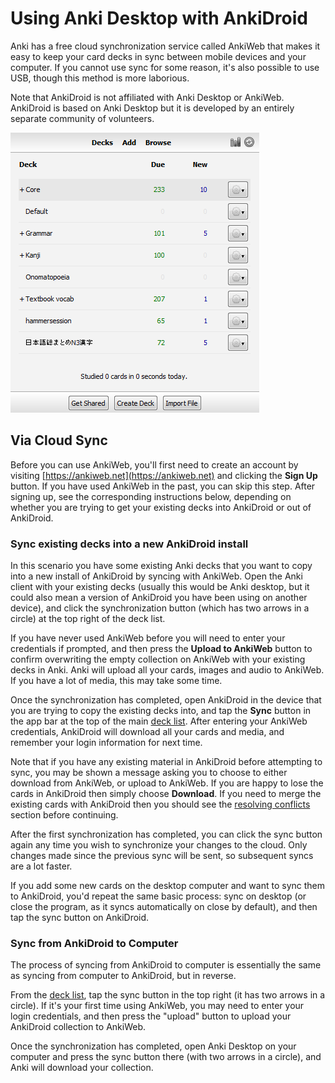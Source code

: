 # Using Anki Desktop with AnkiDroid

<!-- toc -->

Anki has a free cloud synchronization service called AnkiWeb that makes it easy to keep your card decks in sync between mobile devices and your computer. If you cannot use sync for some reason, it's also possible to use USB, though this method is more laborious.

Note that AnkiDroid is not affiliated with Anki Desktop or AnkiWeb. AnkiDroid is based on Anki Desktop but it is developed by an entirely separate community of volunteers.

![AnkiDesktop.png](img/AnkiDesktop.png)

## Via Cloud Sync
Before you can use AnkiWeb, you'll first need to create an account by visiting [https://ankiweb.net](https://ankiweb.net) and clicking the **Sign Up** button. If you have used AnkiWeb in the past, you can skip this step. After signing up, see the corresponding instructions below, depending on whether you are trying to get your existing decks into AnkiDroid or out of AnkiDroid.

### Sync existing decks into a new AnkiDroid install
In this scenario you have some existing Anki decks that you want to copy into a new install of AnkiDroid by syncing with AnkiWeb. Open the Anki client with your existing decks (usually this would be Anki desktop, but it could also mean a version of AnkiDroid you have been using on another device), and click the synchronization button (which has two arrows in a circle) at the top right of the deck list.

If you have never used AnkiWeb before you will need to enter your credentials if prompted, and then press the **Upload to AnkiWeb** button to confirm overwriting the empty collection on AnkiWeb with your existing decks in Anki. Anki will upload all your cards, images and audio to AnkiWeb. If you have a lot of media, this may take some time.

Once the synchronization has completed, open AnkiDroid in the device that you are trying to copy the existing decks into, and tap the **Sync** button in the app bar at the top of the main [deck list](deck-picker.md). 
After entering your AnkiWeb credentials, AnkiDroid will download all your cards and media, and remember your login information for next time.

Note that if you have any existing material in AnkiDroid before attempting to sync, you may be shown a message asking you to choose to either download from AnkiWeb, or upload to AnkiWeb. If you are happy to lose the cards in AnkiDroid then simply choose **Download**. If you need to merge the existing cards with AnkiDroid then you should see the [resolving conflicts](ankiweb-conflicts.md#dealing-with-merge-conflicts-on-ankiweb) section before continuing.

After the first synchronization has completed, you can click the sync button again any time you wish to synchronize your changes to the cloud. Only changes made since the previous sync will be sent, so subsequent syncs are a lot faster.

If you add some new cards on the desktop computer and want to sync them to AnkiDroid, you'd repeat the same basic process: sync on desktop (or close the program, as it syncs automatically on close by default), and then tap the sync button on AnkiDroid.

### Sync from AnkiDroid to Computer
The process of syncing from AnkiDroid to computer is essentially the same as syncing from computer to AnkiDroid, but in reverse.

From the [deck list](deck-picker.md), tap the sync button in the top right (it has two arrows in a circle). If it's your first time using AnkiWeb, you may need to enter your login credentials, and then press the "upload" button to upload your AnkiDroid collection to AnkiWeb.

Once the synchronization has completed, open Anki Desktop on your computer and press the sync button there (with two arrows in a circle), and Anki will download your collection.
